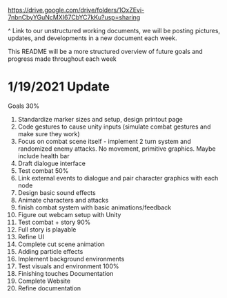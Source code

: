 https://drive.google.com/drive/folders/1OxZEvi-7nbnCbyYGuNcMXI67CbYC7kKu?usp=sharing

^ Link to our unstructured working documents, we will be posting pictures, updates, and developments in a new document each week. 

This README will be a more structured overview of future goals and progress made throughout each week

# 1/19/2021 Update

Goals
30%
1. Standardize marker sizes and setup, design printout page
2. Code gestures to cause unity inputs (simulate combat gestures and make sure they work)
3. Focus on combat scene itself - implement 2 turn system and randomized enemy attacks. No movement, primitive graphics. Maybe include health bar
4. Draft dialogue interface
5. Test combat
50%
1. Link external events to dialogue and pair character graphics with each node
2. Design basic sound effects
3. Animate characters and attacks
4. finish combat system with basic animations/feedback
5. Figure out webcam setup with Unity
6. Test combat + story
90% 
1. Full story is playable
2. Refine UI
3. Complete cut scene animation
4. Adding particle effects
5. Implement background environments
6. Test visuals and environment
100%
1. Finishing touches
Documentation
1. Complete Website
2. Refine documentation
